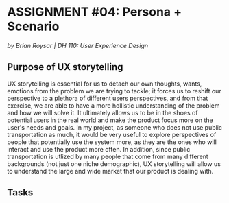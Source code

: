 # ASSIGNMENT #04: Persona + Scenario
_by Brian Roysar | DH 110: User Experience Design_

## Purpose of UX storytelling
UX storytelling is essential for us to detach our own thoughts, wants, emotions from the problem we are trying to tackle; it forces us to reshift our perspective to a plethora of different users perspectives, and from that exercise, we are able to have a more hollistic understanding of the problem and how we will solve it. It ultimately allows us to be in the shoes of potential users in the real world and make the product focus more on the user's needs and goals. In my project, as someone who does not use public transportation as much, it would be very useful to explore perspectives of people that potentially use the system more, as they are the ones who will interact and use the product more often. In addition, since public transportation is utlized by many people that come from many different backgrounds (not just one niche demographic), UX storytelling will allow us to understand the large and wide market that our product is dealing with.

## Tasks
